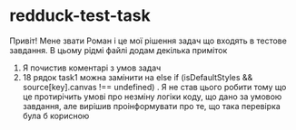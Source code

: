# redduck-test-task

Привіт! Мене звати Роман і це мої рішення задач що входять в тестове завдання. В цьому рідмі файлі додам декілька приміток 
1) Я почистив коментарі з умов задач 
2) 18 рядок task1 можна замінити на else if (isDefaultStyles && source[key].canvas !== undefined) . Я не став цього робити тому що це протирічить умові про незміну логіки коду, що дано за умовою завдання, але вирішив проінформувати про те, що така перевірка була б корисною
